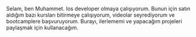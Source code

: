 Selam, ben Muhammet. Ios developer olmaya çalışıyorum. Bunun için satın aldığım bazı kursları bitirmeye çalışıyorum,
videolar seyrediyorum ve bootcamplere başvuruyorum. Burayı, ilerlememi ve yapacağım projeleri paylaşmak için kullanacağım.


